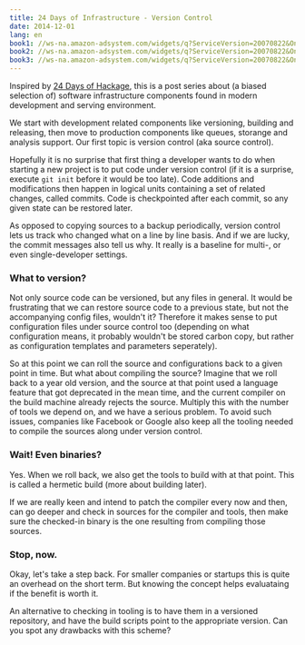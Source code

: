 ```yaml
---
title: 24 Days of Infrastructure - Version Control
date: 2014-12-01
lang: en
book1: //ws-na.amazon-adsystem.com/widgets/q?ServiceVersion=20070822&OneJS=1&Operation=GetAdHtml&MarketPlace=US&source=ac&ref=qf_sp_asin_til&ad_type=product_link&tracking_id=robinp-20&marketplace=amazon&region=US&placement=1449316387&asins=1449316387&linkId=QSKEID3Y4OY3EGTY&show_border=false&link_opens_in_new_window=true
book2: //ws-na.amazon-adsystem.com/widgets/q?ServiceVersion=20070822&OneJS=1&Operation=GetAdHtml&MarketPlace=US&source=ac&ref=tf_til&ad_type=product_link&tracking_id=robinp-20&marketplace=amazon&region=US&placement=1934356727&asins=1934356727&linkId=I4JUM7IMPWRKHZRE&show_border=false&link_opens_in_new_window=true
book3: //ws-na.amazon-adsystem.com/widgets/q?ServiceVersion=20070822&OneJS=1&Operation=GetAdHtml&MarketPlace=US&source=ac&ref=tf_til&ad_type=product_link&tracking_id=robinp-20&marketplace=amazon&region=US&placement=B00K54OL8I&asins=B00K54OL8I&linkId=SPZEKQWK7JV77RZT&show_border=false&link_opens_in_new_window=true
---
```


Inspired by [24 Days of Hackage][1], this is a post series about (a biased selection of) software infrastructure components found in modern development and serving environment.

We start with development related components like versioning, building and releasing, then move to production components like queues, storange and analysis support.
Our first topic is version control (aka source control).

Hopefully it is no surprise that first thing a developer wants to do when
starting a new project is to put code under version control
(if it is a surprise, execute `git init` before it would be too late).
Code additions and modifications then happen in logical units containing
a set of related changes, called commits.
Code is checkpointed after each commit, so any given state can be restored later.

As opposed to copying sources to a backup periodically, version control lets
us track who changed what on a line by line basis. And if we are lucky, the
commit messages also tell us why. It really is a baseline for multi-, or even
single-developer settings.

### What to version?

Not only source code can be versioned, but any files in general.
It would be frustrating that we can restore source code to a previous state, but not the accompanying config files, wouldn't it?
Therefore it makes sense to put configuration files under source control too
(depending on what configuration means, it probably wouldn't be stored carbon copy, but rather as configuration templates and parameters seperately).

So at this point we can roll the source and configurations back to a given point in time.
But what about compiling the source? Imagine that we roll back to a year old version, and the source at that point used a language feature that got deprecated in the mean time, and the current compiler on the build machine already rejects the source.
Multiply this with the number of tools we depend on, and we have a serious problem.
To avoid such issues, companies like Facebook or Google also keep all the tooling needed to compile the sources along under version control.

### Wait! Even binaries?

Yes. When we roll back, we also get the tools to build with at that point.
This is called a hermetic build (more about building later).

If we are really keen and intend to patch the compiler every now and then, can go deeper and check in sources for the compiler and tools, then make sure the
checked-in binary is the one resulting from compiling those sources.

### Stop, now.

Okay, let's take a step back.
For smaller companies or startups this is quite an overhead on the short term.
But knowing the concept helps evaluataing if the benefit is worth it.

An alternative to checking in tooling is to have them in a versioned repository,
and have the build scripts point to the appropriate version.
Can you spot any drawbacks with this scheme?

  [1]: https://ocharles.org.uk/blog/
